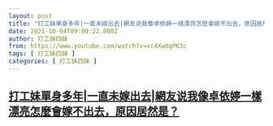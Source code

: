 ```yaml
---
layout: post
title: "打工妹單身多年|一直未嫁出去|網友说我像卓依婷一樣漂亮怎麼會嫁不出去，原因居然是？"
date: 2021-10-04T09:00:22.000Z
author: 打工妹四妹
from: https://www.youtube.com/watch?v=xc4XwdgPK3c
tags: [ 打工妹四妹 ]
categories: [ 打工妹四妹 ]
---
```

<!--1633338022000-->
[打工妹單身多年|一直未嫁出去|網友说我像卓依婷一樣漂亮怎麼會嫁不出去，原因居然是？](https://www.youtube.com/watch?v=xc4XwdgPK3c)
------

<div>

</div>
